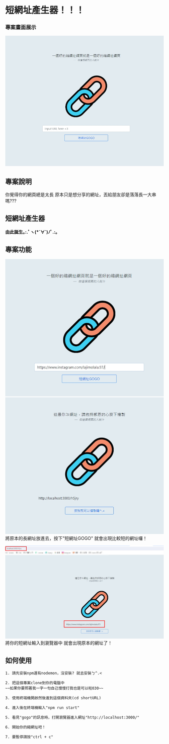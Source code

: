 # 短網址產生器！！！

### 專案畫面展示
![image](./public/image/專案畫面.jpg)

## 專案說明
你覺得你的網頁總是太長
原本只是想分享的網址，丟給朋友卻是落落長一大串嗎???

## 短網址產生器
#### 由此誕生｡:.ﾟヽ(*´∀`)ﾉﾟ.:｡

## 專案功能
![image](./public/image/翻譯前.jpg)
![image](./public/image/翻譯後.jpg)
將原本的長網址放進去，按下"短網址GOGO"
就會出現比較短的網址囉！

![image](./public/image/轉換.jpg)
將你的短網址輸入到瀏覽器中
就會出現原本的網址了！

## 如何使用

```
1. 請先安裝npm還有nodemon，沒安裝? 就去安裝ㄅ^.<
```
```
2. 把這個專案clone到你的電腦中
~~如果你要照著我一字一句自己慢慢打我也是可以啦030~~
```
```
3. 使用終端機開啟然後進到這個資料夾(cd shortURL) 
```
```
4. 進入後在終端機輸入"npm run start"
```
```
5. 看見"gogo"的訊息時，打開瀏覽器進入網址"http://localhost:3000/"
```
```
6. 開始你的縮網址吧！
```
```
7. 要暫停請按"ctrl + c"
```

